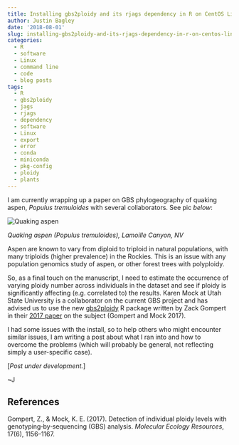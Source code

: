 ```yaml
---
title: Installing gbs2ploidy and its rjags dependency in R on CentOS Linux
author: Justin Bagley
date: '2018-08-01'
slug: installing-gbs2ploidy-and-its-rjags-dependency-in-r-on-centos-linux
categories:
  - R
  - software
  - Linux
  - command line
  - code
  - blog posts
tags:
  - R
  - gbs2ploidy
  - jags
  - rjags
  - dependency
  - software
  - Linux
  - export
  - error
  - conda
  - miniconda
  - pkg-config
  - ploidy
  - plants
---
```


I am currently wrapping up a paper on GBS phylogeography of quaking aspen, _Populus tremuloides_ with several collaborators. See pic _below_:

![Quaking aspen](/images/2013-10-06_15_04_21_autumn_Aspens_ChangingCanyonNT_Lamoille_Canyon_NV.jpg)

_Quaking aspen (Populus tremuloides), Lamoille Canyon, NV_

Aspen are known to vary from diploid to triploid in natural populations, with many triploids (higher prevalence) in the Rockies. This is an issue with any population genomics study of aspen, or other forest trees with polyploidy. 

So, as a final touch on the manuscript, I need to estimate the occurrence of varying ploidy number across individuals in the dataset and see if ploidy is significantly affecting (e.g. correlated to) the results. Karen Mock at Utah State University is a collaborator on the current GBS project and has advised us to use the new [gbs2ploidy](https://cran.r-project.org/web/packages/gbs2ploidy/index.html) R package written by Zack Gompert in their [2017 paper](https://onlinelibrary.wiley.com/doi/abs/10.1111/1755-0998.12657) on the subject (Gompert and Mock 2017). 

I had some issues with the install, so to help others who might encounter similar issues, I am writing a post about what I ran into and how to overcome the problems (which will probably be general, not reflecting simply a user-specific case).

[_Post under development._]

~J

## References

Gompert, Z., & Mock, K. E. (2017). Detection of individual ploidy levels with genotyping‐by‐sequencing (GBS) analysis. _Molecular Ecology Resources_, 17(6), 1156–1167.
